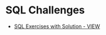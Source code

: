 # SQL Challenges
- [SQL Exercises with Solution - VIEW](https://www.w3resource.com/sql-exercises/view/sql-view.php)
